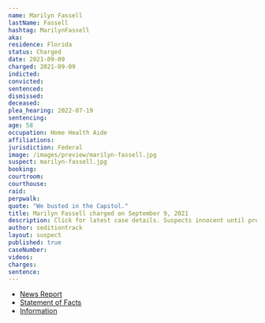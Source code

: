 ```yaml
---
name: Marilyn Fassell
lastName: Fassell
hashtag: MarilynFassell
aka:
residence: Florida
status: Charged
date: 2021-09-09
charged: 2021-09-09
indicted:
convicted:
sentenced:
dismissed:
deceased:
plea_hearing: 2022-07-19
sentencing:
age: 58
occupation: Home Health Aide
affiliations:
jurisdiction: Federal
image: /images/preview/marilyn-fassell.jpg
suspect: marilyn-fassell.jpg
booking:
courtroom:
courthouse:
raid:
perpwalk:
quote: "We busted in the Capitol."
title: Marilyn Fassell charged on September 9, 2021
description: Click for latest case details. Suspects innocent until proven guilty.
author: seditiontrack
layout: suspect
published: true
caseNumber:
videos:
charges:
sentence:
---
```


- [News Report](https://www.tampabay.com/news/crime/2021/09/17/largo-woman-smoked-in-capitol-during-riot-now-she-husband-face-charges/)
- [Statement of Facts](https://extremism.gwu.edu/sites/g/files/zaxdzs2191/f/Thomas%20and%20Marilyn%20Fassell%20Statement%20of%20Facts.pdf)
- [Information](https://extremism.gwu.edu/sites/g/files/zaxdzs2191/f/Thomas%20and%20Marilyn%20Fassell%20Information.pdf)
